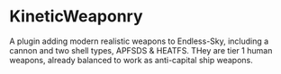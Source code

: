 # KineticWeaponry

A plugin adding modern realistic weapons to Endless-Sky, including a cannon and two shell types, APFSDS & HEATFS.
THey are tier 1 human weapons, already balanced to work as anti-capital ship weapons.

